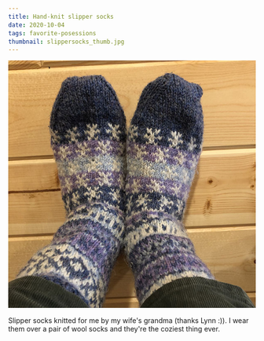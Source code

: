 ```yaml
---
title: Hand-knit slipper socks
date: 2020-10-04
tags: favorite-posessions
thumbnail: slippersocks_thumb.jpg
---
```

![Slipper socks](slippersocks.jpeg)

Slipper socks knitted for me by my wife's grandma (thanks Lynn :)). I wear them over a pair of wool socks and they're the coziest thing ever.
